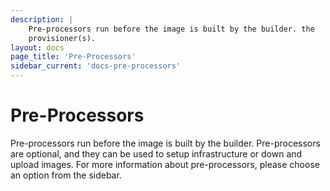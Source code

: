 ```yaml
---
description: |
    Pre-processors run before the image is built by the builder. the
    provisioner(s).
layout: docs
page_title: 'Pre-Processors'
sidebar_current: 'docs-pre-processors'
---
```


# Pre-Processors

Pre-processors run before the image is built by the builder. Pre-processors are
optional, and they can be used to setup infrastructure or down and upload
images. For more information about pre-processors, please choose an option from
the sidebar.
